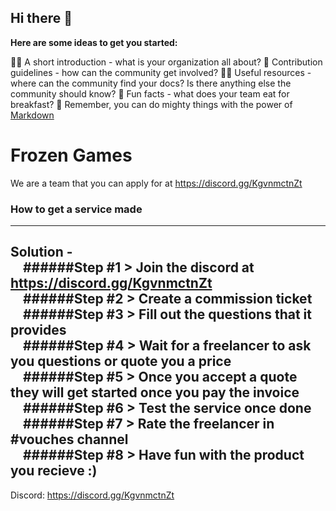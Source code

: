 ## Hi there 👋



**Here are some ideas to get you started:**

🙋‍♀️ A short introduction - what is your organization all about?
🌈 Contribution guidelines - how can the community get involved?
👩‍💻 Useful resources - where can the community find your docs? Is there anything else the community should know?
🍿 Fun facts - what does your team eat for breakfast?
🧙 Remember, you can do mighty things with the power of [Markdown](https://docs.github.com/github/writing-on-github/getting-started-with-writing-and-formatting-on-github/basic-writing-and-formatting-syntax)


# Frozen Games
We are a team that you can apply for at https://discord.gg/KgvnmctnZt


### How to get a service made
---------
Solution -  
&nbsp;&nbsp;&nbsp;&nbsp;######Step #1 > Join the discord at https://discord.gg/KgvnmctnZt   
&nbsp;&nbsp;&nbsp;&nbsp;######Step #2 > Create a commission ticket  
&nbsp;&nbsp;&nbsp;&nbsp;######Step #3 > Fill out the questions that it provides  
&nbsp;&nbsp;&nbsp;&nbsp;######Step #4 > Wait for a freelancer to ask you questions or quote you a price  
&nbsp;&nbsp;&nbsp;&nbsp;######Step #5 > Once you accept a quote they will get started once you pay the invoice  
&nbsp;&nbsp;&nbsp;&nbsp;######Step #6 > Test the service once done  
&nbsp;&nbsp;&nbsp;&nbsp;######Step #7 > Rate the freelancer in #vouches channel  
&nbsp;&nbsp;&nbsp;&nbsp;######Step #8 > Have fun with the product you recieve :)  
----------

Discord: https://discord.gg/KgvnmctnZt
